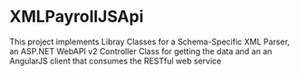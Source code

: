 # XMLPayrollJSApi

This project implements Libray Classes for a Schema-Specific XML Parser, an ASP.NET WebAPI v2 Controller Class for getting the data and an an AngularJS client that consumes the RESTful web service
